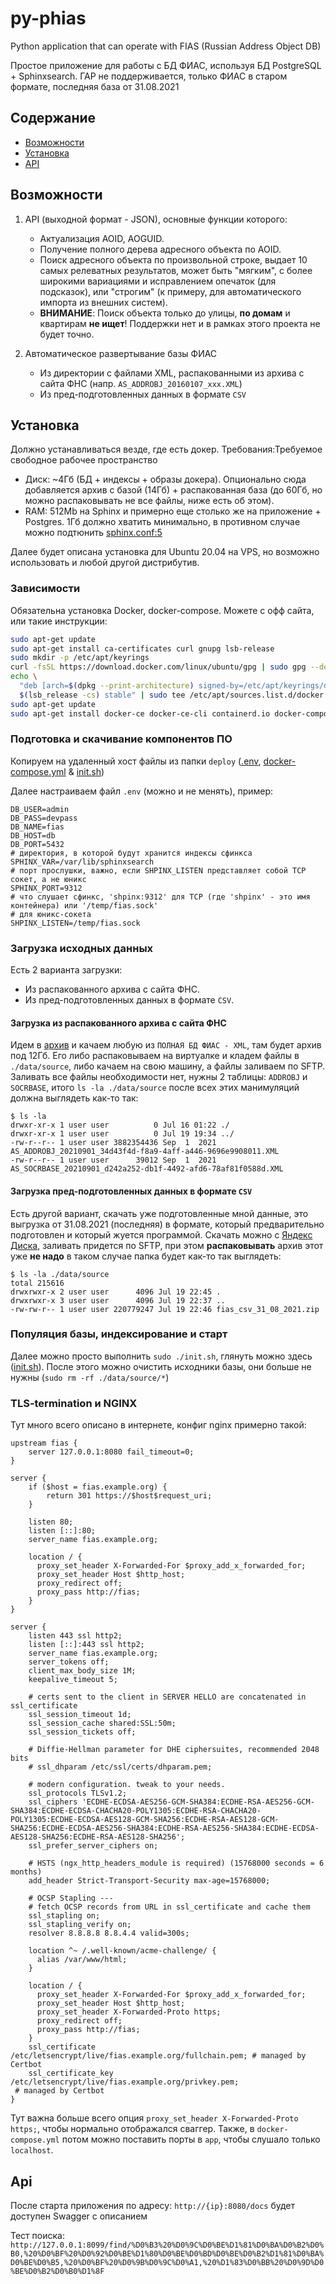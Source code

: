 # py-phias

Python application that can operate with FIAS (Russian Address Object DB)

Простое приложение для работы с БД ФИАС, используя БД PostgreSQL + Sphinxsearch. ГАР не поддерживается,
только ФИАС в старом формате, последняя база от 31.08.2021

## Содержание

- [Возможности](#Возможности)
- [Установка](#Установка)
- [API](#Api)

## Возможности

1. API (выходной формат - JSON), основные функции которого:
    - Актуализация AOID, AOGUID.
    - Получение полного дерева адресного объекта по AOID.
    - Поиск адресного объекта по произвольной строке, выдает 10 самых релеватных результатов, может быть "мягким",
      с более широкими вариациями и исправлением опечаток (для подсказок), или "строгим" (к примеру, для автоматического
      импорта из внешних систем).
    - **ВНИМАНИЕ**: Поиск объекта только до улицы, **по домам** и квартирам **не ищет**! Поддержки нет и в рамках этого
      проекта не будет точно.

2. Автоматическое развертывание базы ФИАС
    - Из директории с файлами XML, распакованными из архива с сайта ФНС (напр. `AS_ADDROBJ_20160107_xxx.XML`)
    - Из пред-подготовленных данных в формате `CSV`

## Установка

Должно устанавливаться везде, где есть докер. Требования:Требуемое свободное рабочее пространство

- Диск: ~4Гб (БД + индексы + образы докера). Опционально сюда добавляется архив с базой (14Гб) + распакованная база
  (до 60Гб, но можно распаковывать не все файлы, ниже есть об этом).
- RAM: 512Mb на Sphinx и примерно еще столько же на приложение + Postgres. 1Гб должно хватить минимально, в противном
  случае можно подтюнить [sphinx.conf:5](orchestra/templates/sphinx.conf)

Далее будет описана установка для Ubuntu 20.04 на VPS, но возможно использовать и любой другой дистрибутив.

### Зависимости

Обязательна установка Docker, docker-compose. Можете с офф сайта, или такие инструкции:

```bash
sudo apt-get update
sudo apt-get install ca-certificates curl gnupg lsb-release
sudo mkdir -p /etc/apt/keyrings
curl -fsSL https://download.docker.com/linux/ubuntu/gpg | sudo gpg --dearmor -o /etc/apt/keyrings/docker.gpg
echo \
  "deb [arch=$(dpkg --print-architecture) signed-by=/etc/apt/keyrings/docker.gpg] https://download.docker.com/linux/ubuntu \
  $(lsb_release -cs) stable" | sudo tee /etc/apt/sources.list.d/docker.list > /dev/null
sudo apt-get update
sudo apt-get install docker-ce docker-ce-cli containerd.io docker-compose-plugin
```

### Подготовка и скачивание компонентов ПО

Копируем на удаленный хост файлы из папки `deploy` ([.env](deploy/.env),
[docker-compose.yml](deploy/docker-compose.yml) & [init.sh](deploy/init.sh))

Далее настраиваем файл `.env` (можно и не менять), пример:

```dotenv
DB_USER=admin
DB_PASS=devpass
DB_NAME=fias
DB_HOST=db
DB_PORT=5432
# директория, в которой будут хранится индексы сфинкса
SPHINX_VAR=/var/lib/sphinxsearch
# порт прослушки, важно, если SHPINX_LISTEN представляет собой TCP сокет, а не юникс
SPHINX_PORT=9312
# что слушает сфинкс, 'shpinx:9312' для TCP (где 'shpinx' - это имя контейнера) или '/temp/fias.sock'
# для юникс-сокета
SHPINX_LISTEN=/temp/fias.sock
```

### Загрузка исходных данных

Есть 2 варианта загрузки:

- Из распакованного архива с сайта ФНС.
- Из пред-подготовленных данных в формате `CSV`.

#### Загрузка из распакованного архива с сайта ФНС

Идем в [архив](https://fias.nalog.ru/DataArchive) и качаем любую из `ПОЛНАЯ БД ФИАС - XML`, там будет архив под 12Гб.
Его либо распаковываем на виртуалке и кладем файлы в `./data/source`, либо качаем на свою машину, а файлы заливаем по
SFTP. Заливать все файлы необходимости нет, нужны 2 таблицы: `ADDROBJ` и `SOCRBASE`, итого `ls -la ./data/source`
после всех этих манимуляций должна выглядеть как-то так:

```
$ ls -la
drwxr-xr-x 1 user user          0 Jul 16 01:22 ./
drwxr-xr-x 1 user user          0 Jul 19 19:34 ../
-rw-r--r-- 1 user user 3882354436 Sep  1  2021 AS_ADDROBJ_20210901_34d43f4d-f8a9-4aff-a446-9696e9908011.XML
-rw-r--r-- 1 user user      39012 Sep  1  2021 AS_SOCRBASE_20210901_d242a252-db1f-4492-afd6-78af81f0588d.XML
```

#### Загрузка пред-подготовленных данных в формате `CSV`

Есть другой вариант, скачать уже подготовленные мной данные, это выгрузка от 31.08.2021 (последняя) в формате,
который предварительно подготовлен и который жуется программой. Скачать можно с
[Яндекс Диска](https://disk.yandex.ru/d/AKQR8DEIcVKeSw), заливать придется по SFTP, при этом **распаковывать** архив
этот уже **не надо** в таком случае папка будет как-то так выглядеть:

```
$ ls -la ./data/source
total 215616
drwxrwxr-x 2 user user      4096 Jul 19 22:45 .
drwxrwxr-x 3 user user      4096 Jul 19 22:37 ..
-rw-rw-r-- 1 user user 220779247 Jul 19 22:46 fias_csv_31_08_2021.zip
```

### Популяция базы, индексирование и старт

Далее можно просто выполнить `sudo ./init.sh`, глянуть можно здесь ([init.sh](deploy/init.sh)). После этого можно
очистить исходники базы, они больше не нужны (`sudo rm -rf ./data/source/*`)

### TLS-termination и NGINX

Тут много всего описано в интернете, конфиг nginx примерно такой:

```
upstream fias {
    server 127.0.0.1:8080 fail_timeout=0;
}

server {
    if ($host = fias.example.org) {
        return 301 https://$host$request_uri;
    }

    listen 80;
    listen [::]:80;
    server_name fias.example.org;

    location / {
      proxy_set_header X-Forwarded-For $proxy_add_x_forwarded_for;
      proxy_set_header Host $http_host;
      proxy_redirect off;
      proxy_pass http://fias;
    }
}

server {
    listen 443 ssl http2;
    listen [::]:443 ssl http2;
    server_name fias.example.org;
    server_tokens off;
    client_max_body_size 1M;
    keepalive_timeout 5;

    # certs sent to the client in SERVER HELLO are concatenated in ssl_certificate
    ssl_session_timeout 1d;
    ssl_session_cache shared:SSL:50m;
    ssl_session_tickets off;

    # Diffie-Hellman parameter for DHE ciphersuites, recommended 2048 bits
    # ssl_dhparam /etc/ssl/certs/dhparam.pem;

    # modern configuration. tweak to your needs.
    ssl_protocols TLSv1.2;
    ssl_ciphers 'ECDHE-ECDSA-AES256-GCM-SHA384:ECDHE-RSA-AES256-GCM-SHA384:ECDHE-ECDSA-CHACHA20-POLY1305:ECDHE-RSA-CHACHA20-POLY1305:ECDHE-ECDSA-AES128-GCM-SHA256:ECDHE-RSA-AES128-GCM-SHA256:ECDHE-ECDSA-AES256-SHA384:ECDHE-RSA-AES256-SHA384:ECDHE-ECDSA-AES128-SHA256:ECDHE-RSA-AES128-SHA256';
    ssl_prefer_server_ciphers on;

    # HSTS (ngx_http_headers_module is required) (15768000 seconds = 6 months)
    add_header Strict-Transport-Security max-age=15768000;

    # OCSP Stapling ---
    # fetch OCSP records from URL in ssl_certificate and cache them
    ssl_stapling on;
    ssl_stapling_verify on;
    resolver 8.8.8.8 8.8.4.4 valid=300s;

    location ^~ /.well-known/acme-challenge/ {
      alias /var/www/html;
    }

    location / {
      proxy_set_header X-Forwarded-For $proxy_add_x_forwarded_for;
      proxy_set_header Host $http_host;
      proxy_set_header X-Forwarded-Proto https;
      proxy_redirect off;
      proxy_pass http://fias;
    }
    ssl_certificate /etc/letsencrypt/live/fias.example.org/fullchain.pem; # managed by Certbot
    ssl_certificate_key /etc/letsencrypt/live/fias.example.org/privkey.pem;
 # managed by Certbot
}
```

Тут важна больше всего опция `proxy_set_header X-Forwarded-Proto https;`, чтобы нормально отображался сваггер. Также, в
`docker-compose.yml` потом можно поставить порты в `app`, чтобы слушало только `localhost`.

## Api

После старта приложения по адресу: `http://{ip}:8080/docs` будет доступен Swagger с описанием

Тест
поиска: `http://127.0.0.1:8099/find/%D0%B3%20%D0%9C%D0%BE%D1%81%D0%BA%D0%B2%D0%B0,%20%D0%BF%20%D0%92%D0%BE%D1%80%D0%BE%D0%BD%D0%BE%D0%B2%D1%81%D0%BA%D0%BE%D0%B5,%20%D0%BF%20%D0%9B%D0%9C%D0%A1,%20%D1%83%D0%BB%20%D0%9D%D0%BE%D0%B2%D0%B0%D1%8F`